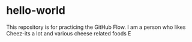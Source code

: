 # hello-world
This repository is for practicing the GitHub Flow.
I am a person who likes Cheez-its a lot and various cheese related foods
E

